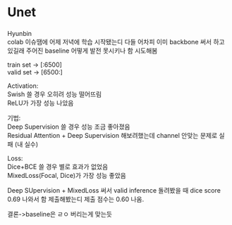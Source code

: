 # Unet

###
Hyunbin  
colab 이슈땜에 어제 저녁에 학습 시작됐는디 다들 어차피 이미 backbone 써서 하고있길래 주어진 baseline 어떻게 발전 못시키나 함 시도해봄  

train set -> [:6500]  
valid set -> [6500:]  

Activation:  
Swish 쓸 경우 오히려 성능 떨어뜨림  
ReLU가 가장 성능 나았음  

기법:  
Deep Supervision 쓸 경우 성능 조금 좋아졌음  
Residual Attention + Deep Supervision 해보려했는데 channel 안맞는 문제로 실패 (내 실수)  

Loss:  
Dice+BCE 쓸 경우 별로 효과가 없었음  
MixedLoss(Focal, Dice)가 가장 성능 좋았음  

Deep SUpervision + MixedLoss 써서 valid inference 돌려봤을 때 dice score 0.69 나와서 함 제출해봤는디 제출 점수는 0.60 나옴.  

결론->baseline은 ㄹㅇ 버리는게 맞는듯  
###
